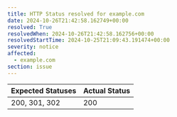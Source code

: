 ```yaml
---
title: HTTP Status resolved for example.com
date: 2024-10-26T21:42:58.162749+00:00
resolved: True
resolvedWhen: 2024-10-26T21:42:58.162756+00:00
resolvedStartTime: 2024-10-25T21:09:43.191474+00:00
severity: notice
affected:
  - example.com
section: issue
---
```


| Expected Statuses | Actual Status  |
|-------------------|----------------|
| 200, 301, 302 | 200 |
